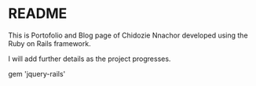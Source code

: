 # README

This is Portofolio and Blog page of Chidozie Nnachor developed using the Ruby on Rails framework.

I will add further details as the project progresses.

gem 'jquery-rails'